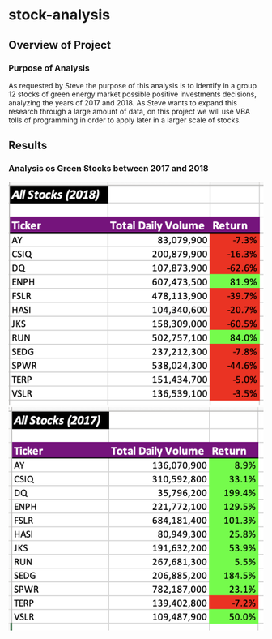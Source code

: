 # stock-analysis

## Overview of Project

### Purpose of Analysis

As requested by Steve the purpose of this analysis is to identify in a group 12 stocks of green energy market possible positive investments decisions, analyzing the years of 2017 and 2018. As Steve wants to expand this research through a large amount of data, on this project we will use VBA tolls of programming in order to apply later in a larger scale of stocks.

## Results

### Analysis os Green Stocks between 2017 and 2018

![AllStocks_2017.png](https://github.com/abramscris/stock-analysis/blob/main/AllStocks_2017.png)
![AllStocks2018.png](https://github.com/abramscris/stock-analysis/blob/main/AllStocks2018.png)
